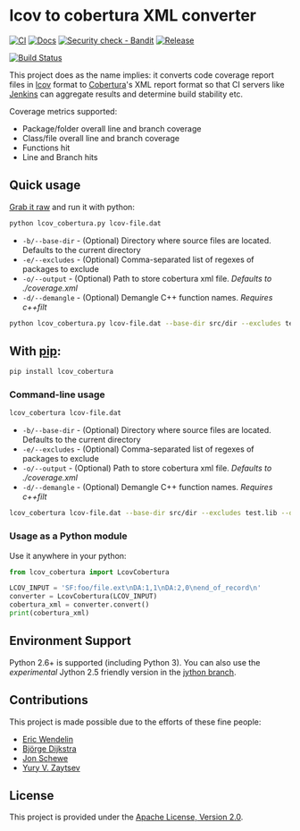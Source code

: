 # lcov to cobertura XML converter

[![CI](https://github.com/sarnold/lcov-to-cobertura-xml/actions/workflows/ci.yml/badge.svg)](https://github.com/sarnold/lcov-to-cobertura-xml/actions/workflows/ci.yml)
[![Docs](https://github.com/sarnold/lcov-to-cobertura-xml/actions/workflows/sphinx.yml/badge.svg)](https://github.com/sarnold/lcov-to-cobertura-xml/actions/workflows/sphinx.yml)
[![Security check - Bandit](https://github.com/sarnold/lcov-to-cobertura-xml/actions/workflows/bandit.yml/badge.svg)](https://github.com/sarnold/lcov-to-cobertura-xml/actions/workflows/bandit.yml)
[![Release](https://github.com/sarnold/lcov-to-cobertura-xml/actions/workflows/release.yml/badge.svg)](https://github.com/sarnold/lcov-to-cobertura-xml/actions/workflows/release.yml)

[![Build Status](https://secure.travis-ci.org/eriwen/lcov-to-cobertura-xml.png?branch=master)](http://travis-ci.org/eriwen/lcov-to-cobertura-xml)

This project does as the name implies: it converts code coverage report
files in [lcov](http://ltp.sourceforge.net/coverage/lcov.php) format to
[Cobertura](http://cobertura.sourceforge.net/)'s XML report format so that
CI servers like [Jenkins](http://jenkins-ci.org) can aggregate results and
determine build stability etc.

Coverage metrics supported:

 - Package/folder overall line and branch coverage
 - Class/file overall line and branch coverage
 - Functions hit
 - Line and Branch hits
 
## Quick usage

[Grab it raw](https://raw.github.com/eriwen/lcov-to-cobertura-xml/master/lcov_cobertura/lcov_cobertura.py) and run it with python:
```bash
python lcov_cobertura.py lcov-file.dat
```

 - `-b/--base-dir` - (Optional) Directory where source files are located. Defaults to the current directory
 - `-e/--excludes` - (Optional) Comma-separated list of regexes of packages to exclude
 - `-o/--output` - (Optional) Path to store cobertura xml file. _Defaults to ./coverage.xml_
 - `-d/--demangle` - (Optional) Demangle C++ function names. _Requires c++filt_

```bash
python lcov_cobertura.py lcov-file.dat --base-dir src/dir --excludes test.lib --output build/coverage.xml --demangle
```
 
## With [pip](http://pypi.python.org/pypi/pip):
```bash
pip install lcov_cobertura
```

### Command-line usage
```bash
lcov_cobertura lcov-file.dat
```

 - `-b/--base-dir` - (Optional) Directory where source files are located. Defaults to the current directory
 - `-e/--excludes` - (Optional) Comma-separated list of regexes of packages to exclude
 - `-o/--output` - (Optional) Path to store cobertura xml file. _Defaults to ./coverage.xml_
 - `-d/--demangle` - (Optional) Demangle C++ function names. _Requires c++filt_

```bash
lcov_cobertura lcov-file.dat --base-dir src/dir --excludes test.lib --output build/coverage.xml --demangle
```

### Usage as a Python module

Use it anywhere in your python:
```python
from lcov_cobertura import LcovCobertura

LCOV_INPUT = 'SF:foo/file.ext\nDA:1,1\nDA:2,0\nend_of_record\n'
converter = LcovCobertura(LCOV_INPUT)
cobertura_xml = converter.convert()
print(cobertura_xml)
```

## Environment Support

Python 2.6+ is supported (including Python 3). You can also use the *experimental* Jython 2.5 friendly 
version in the [jython branch](https://github.com/eriwen/lcov-to-cobertura-xml/tree/jython).

## Contributions
This project is made possible due to the efforts of these fine people:

 - [Eric Wendelin](http://eriwen.com)
 - [Björge Dijkstra](https://github.com/bjd)
 - [Jon Schewe](http://mtu.net/~jpschewe)
 - [Yury V. Zaytsev](http://yury.zaytsev.net)

## License
This project is provided under the [Apache License, Version 2.0](http://www.apache.org/licenses/LICENSE-2.0).
